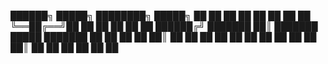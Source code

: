 ██████╗  █████╗ ████████╗ █████╗ ██   ██ ██   ██
██   ██ ██   ██ ╚══██╔══╝██   ██ ██  ██  ██   ██
██████╔╝ ███████    ██║   ███████ █████   ███████
██   ██  ██   ██    ██║   ██   ██ ██  ██  ██   ██
██   ██  ██   ██    ██║   ██   ██ ██   ██ ██   ██
